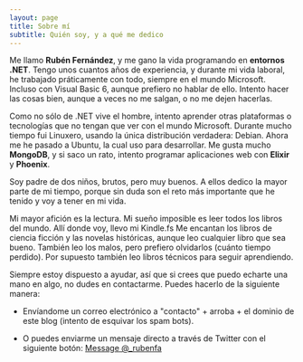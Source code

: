 ```yaml
---
layout: page
title: Sobre mí
subtitle: Quién soy, y a qué me dedico
---
```


Me llamo **Rubén Fernández**, y me gano la vida programando en **entornos .NET**. Tengo unos cuantos años de experiencia, y durante mi vida laboral, he trabajado práticamente con todo, siempre en el mundo Microsoft. Incluso con Visual Basic 6, aunque prefiero no hablar de ello. Intento hacer las cosas bien, aunque a veces no me salgan, o no me dejen hacerlas.

Como no sólo de .NET vive el hombre, intento aprender otras plataformas o tecnologías que no tengan que ver con el mundo Microsoft. Durante mucho tiempo fui Linuxero, usando la única distribución verdadera: Debian. Ahora me he pasado a Ubuntu, la cual uso para desarrollar.  Me gusta mucho **MongoDB**, y si saco un rato, intento programar aplicaciones web con **Elixir** y **Phoenix**.

Soy padre de dos niños, brutos, pero muy buenos. A ellos dedico la mayor parte de mi tiempo, porque sin duda son el reto más importante que he tenido y voy a tener en mi vida.

Mi mayor afición es la lectura. Mi sueño imposible es leer todos los libros del mundo. Allí donde voy, llevo mi Kindle.fs Me encantan los libros de ciencia ficción y las novelas históricas, aunque leo cualquier libro que sea bueno. También leo los malos, pero prefiero olvidarlos (cuánto tiempo perdido). Por supuesto también leo libros técnicos para seguir aprendiendo.

Siempre estoy dispuesto a ayudar, así que si crees que puedo echarte una mano en algo, no dudes en contactarme. Puedes hacerlo de la siguiente manera:

* Envíandome un correo electrónico a "contacto" + arroba + el dominio de este blog (intento de esquivar los spam bots).

* O puedes enviarme un mensaje directo a través de Twitter con el siguiente botón: <a href="https://twitter.com/messages/compose?recipient_id=749179032" class="twitter-dm-button" data-size="large" data-lang="es" data-screen-name="_rubenfa" data-show-count="false">Message @_rubenfa</a><script async src="//platform.twitter.com/widgets.js" charset="utf-8"></script>


